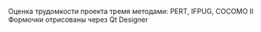 Оценка трудомкости проекта тремя методами: PERT, IFPUG, COCOMO II
Формочки отрисованы через Qt  Designer

